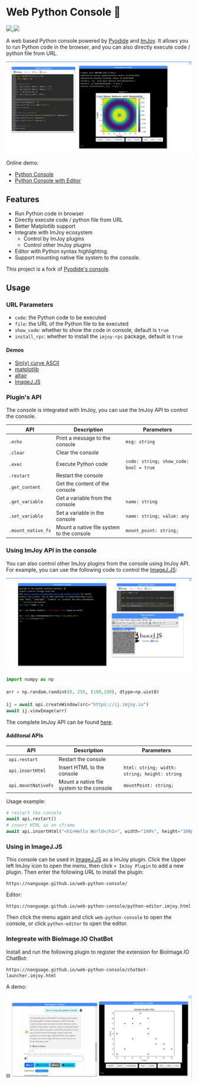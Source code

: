 # Web Python Console 🐍

<a href="https://nanguage.github.io/web-python-console/">
    <img src="https://img.shields.io/badge/online-demo-blue" />
</a>
<a href="https://imjoy.io/lite?plugin=https://nanguage.github.io/web-python-console/python-editor.imjoy.html">
    <img src="https://img.shields.io/badge/demo-with_editor-blue" />
</a>

A web based Python console powered by [Pyodide](https://github.com/pyodide/pyodide) and [ImJoy](https://imjoy.io/#/).
It allows you to run Python code in the browser, and you can also directly execute code / python file from URL.

![demo](./editor_demo.png)

Online demo:
- [Python Console](https://nanguage.github.io/web-python-console/)
- [Python Console with Editor](https://imjoy.io/lite?plugin=https://nanguage.github.io/web-python-console/python-editor.imjoy.html)

## Features

- Run Python code in browser
- Directly execute code / python file from URL
- Better Matplotlib support
- Integrate with ImJoy ecosystem
    + Control by ImJoy plugins
    + Control other ImJoy plugins
- Editor with Python syntax highlighting.
- Support mounting native file system to the console.

This project is a fork of [Pyodide's console](https://github.com/pyodide/pyodide/blob/main/src/templates/console.html).


## Usage

### URL Parameters

- `code`: the Python code to be executed
- `file`: the URL of the Python file to be executed
- `show_code`: whether to show the code in console, default is `true`
- `install_rpc`: whether to install the `imjoy-rpc` package, default is `true`

#### Demos

+ [Sin(x) curve ASCII](https://nanguage.github.io/web-python-console/?file=https://nanguage.github.io/web-python-console/test.py)
+ [matplotlib](https://nanguage.github.io/web-python-console/?file=https://nanguage.github.io/web-python-console/test_matplotlib.py)
+ [altair](https://nanguage.github.io/web-python-console/?file=https://nanguage.github.io/web-python-console/test_altair.py)
+ [ImageJ.JS](https://nanguage.github.io/web-python-console/?file=https://nanguage.github.io/web-python-console/test_ij.py)

### Plugin's API

The console is integrated with ImJoy, you can use the ImJoy API to control the console.

| API | Description | Parameters |
| --- | --- | --- |
| `.echo` | Print a message to the console | `msg: string` |
| `.clear` | Clear the console | |
| `.exec` | Execute Python code | `code: string; show_code: bool = true` |
| `.restart` | Restart the console | |
| `.get_content` | Get the content of the console | |
| `.get_variable` | Get a variable from the console | `name: string` |
| `.set_variable` | Set a variable in the console | `name: string; value: any` |
| `.mount_native_fs` | Mount a native file system to the console | `mount_point: string;` |

### Using ImJoy API in the console

You can also control other ImJoy plugins from the console using ImJoy API.
For example, you can use the following code to control the [ImageJ.JS](https://ij.imjoy.io):


![demo](./imagej_demo.png)


```python
import numpy as np

arr = np.random.randint(0, 255, (100,100), dtype=np.uint8)

ij = await api.createWindow(src="https://ij.imjoy.io")
await ij.viewImage(arr)
```

The complete ImJoy API can be found [here](https://imjoy.io/docs/#/api?id=api-functions).

#### Additonal APIs

| API | Description | Parameters |
| --- | --- | --- |
| `api.restart` | Restart the console | |
| `api.insertHtml` | Insert HTML to the console | `html: string; width: string; height: string` |
| `api.mountNativeFs` | Mount a native file system to the console | `mountPoint: string;` |

Usage example:

```python
# restart the console
await api.restart()
# insert HTML as an iframe
await api.insertHtml("<h1>Hello World</h1>", width="100%", height="100px")
```

### Using in ImageJ.JS

This console can be used in [ImageJ.JS](https://ij.imjoy.io) as a ImJoy plugin.
Click the Upper left ImJoy icon to open the menu, then click `+ ImJoy Plugin` to add a new plugin. Then enter the following URL to install the plugin:

```
https://nanguage.github.io/web-python-console/
```

Editor:

```
https://nanguage.github.io/web-python-console/python-editor.imjoy.html
```

Then click the menu again and click `web-python-console` to open the console, or click `python-editor` to open the editor.

### Integreate with BioImage.IO ChatBot

Install and run the following plugin to register the extension for BioImage.IO ChatBot:

```
https://nanguage.github.io/web-python-console/chatbot-launcher.imjoy.html
```

A demo:

![demo](./chatbot_demo_1.png)